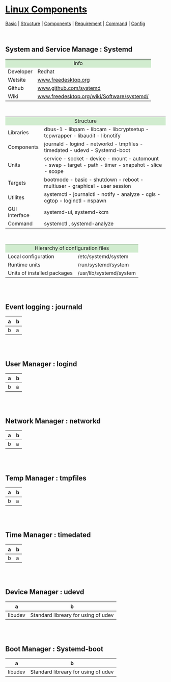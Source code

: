 # [<span style="color:black;">Linux Components</span>](Linux.md)
[Basic](Linux-Basic.md) | [Structure](Linux-Structure.md) | [Components](Linux-Components.md) | [Requirement](Linux-Requirement.md) | [Command](Linux-Command.md) | [Config](Linux-Config.md)

<br>

## System and Service Manage : Systemd

<table><tbody>
<tr><td colspan="2" align="center" bgcolor="D1ECCF">Info</td></tr>
<tr><td rowspan="1">Developer</td><td>Redhat</td></tr>
<tr><td rowspan="1">Wetsite</td><td><a href="https://www.freedesktop.org/wiki/" target="_blank">www.freedesktop.org</a></td></tr>
<tr><td rowspan="1">Github</td><td><a href="https://github.com/systemd" target="_blank">www.github.com/systemd</a></td></tr>
<tr><td rowspan="1">Wiki</td><td><a href="https://www.freedesktop.org/wiki/Software/systemd/" target="_blank">www.freedesktop.org/wiki/Software/systemd/</a></td></tr>
</tbody></table>

<br>

<table><tbody>
<tr><td colspan="2" align=center bgcolor="D1ECCF">Structure</td></tr>
<tr><td rowspan="1">Libraries</td><td>dbus-1 - libpam - libcam - libcryptsetup - tcpwrapper - libaudit - libnotify</td></tr>
<tr><td rowspan="1">Components</td><td>journald - logind - networkd - tmpfiles - timedated - udevd - Systemd-boot</td></tr>
<tr><td rowspan="1">Units</td><td>service - socket - device - mount - automount - swap - target - path - timer - snapshot - slice - scope</td></tr>
<tr><td rowspan="1">Targets</td><td>bootmode - basic - shutdown - reboot - multiuser - graphical - user session</td></tr>
<tr><td rowspan="1">Utilites</td><td>systemctl - journalctl - notify - analyze - cgls - cgtop - loginctl - nspawn</td></tr>
<tr><td rowspan="1">GUI Interface</td><td>systemd-ui, systemd-kcm</td></tr>
<tr><td rowspan="1">Command</td><td>systemctl , systemd-analyze</td></tr>
</tbody></table>

<br>

<table><tbody>
<tr><td colspan="2" align=center bgcolor="D1ECCF">Hierarchy of configuration files</td></tr>
<tr><td rowspan="1">Local configuration</td><td>/etc/systemd/system</td></tr>
<tr><td rowspan="1">Runtime units</td><td>/run/systemd/system</td></tr>
<tr><td rowspan="1">Units of installed packages</td><td>/usr/lib/systemd/system</td></tr>
</tbody></table>


<br><br>
## Event logging : journald
| a | b |
| ------ | ------ |
| b | a |



<br><br>
## User Manager : logind
| a | b |
| ------ | ------ |
| b | a |



<br><br>
## Network Manager : networkd
| a | b |
| ------ | ------ |
| b | a |


<br><br>
## Temp Manager : tmpfiles
| a | b |
| ------ | ------ |
| b | a |



<br><br>
## Time Manager : timedated
| a | b |
| ------ | ------ |
| b | a |


<br><br>
## Device Manager : udevd
| a | b |
| ------ | ------ |
| libudev | Standard libreary for using of udev |


<br><br>
## Boot Manager : Systemd-boot
| a | b |
| ------ | ------ |
| libudev | Standard libreary for using of udev |
